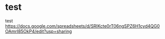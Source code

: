 # test
test
https://docs.google.com/spreadsheets/d/SRIKcte0rT06ngSPZ6H1cyd4QG0OAmrI85OkP4/edit?usp=sharing
